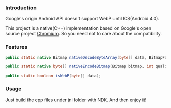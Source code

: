 ### Introduction

Google's origin Android API doesn't support WebP until ICS(Android 4.0).

This project is a native(C++) implementation based on Google's open source project [Chromium](https://git.chromium.org/). 
So you need not to care about the compatibility.

### Features

```java
public static native Bitmap nativeDecodeByteArray(byte[] data, BitmapFactory.Options options);

public static native byte[] nativeEncodeBitmap(Bitmap bitmap, int quality);

public static boolean isWebP(byte[] data);
```

### Usage

Just build the cpp files under jni folder with NDK. And then enjoy it!
